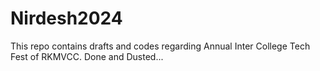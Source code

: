 # Nirdesh2024
This repo contains drafts and codes regarding Annual Inter College Tech Fest of RKMVCC.
Done and Dusted...
